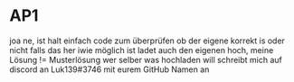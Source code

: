 # AP1
joa ne, ist halt einfach code zum überprüfen ob der eigene korrekt is oder nicht
falls das her iwie möglich ist ladet auch den eigenen hoch, meine Lösung != Musterlösung
wer selber was hochladen will schreibt mich auf discord an Luk139#3746 mit eurem GitHub Namen an
